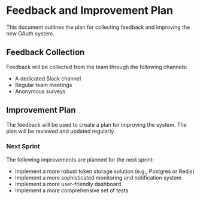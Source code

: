 # Feedback and Improvement Plan

This document outlines the plan for collecting feedback and improving the new OAuth system.

## Feedback Collection

Feedback will be collected from the team through the following channels:

*   A dedicated Slack channel
*   Regular team meetings
*   Anonymous surveys

## Improvement Plan

The feedback will be used to create a plan for improving the system. The plan will be reviewed and updated regularly.

### Next Sprint

The following improvements are planned for the next sprint:

*   Implement a more robust token storage solution (e.g., Postgres or Redis)
*   Implement a more sophisticated monitoring and notification system
*   Implement a more user-friendly dashboard
*   Implement a more comprehensive set of tests
